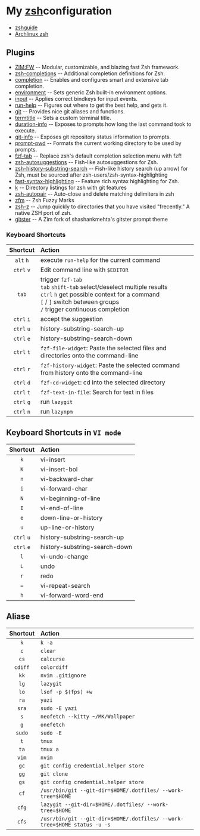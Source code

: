 # My [zsh](https://zsh.sourceforge.io/)configuration

- [zshguide](https://zsh.sourceforge.io/Guide/zshguide.html)
- [Archlinux zsh](https://wiki.archlinux.org/index.php/Zsh)

## Plugins

- [ZIM:FW](https://www.github.com/zimfw/zimfw) -- Modular, customizable, and blazing fast Zsh framework.
- [zsh-completions](https://github.com/zsh-users/zsh-completions) -- Additional completion definitions for Zsh.
- [completion](https://www.github.com/zimfw/completion) -- Enables and configures smart and extensive tab completion.
- [environment](https://www.github.com/zimfw/environment) -- Sets generic Zsh built-in environment options.
- [input](https://www.github.com/zimfw/input) -- Applies correct bindkeys for input events.
- [run-help](https://www.github.com/zimfw/run-help) -- Figures out where to get the best help, and gets it.
- [git](https://www.github.com/zimfw/git) -- Provides nice git aliases and functions.
- [termtitle](https://www.github.com/zimfw/termtitle) -- Sets a custom terminal title.
- [duration-info](https://www.github.com/zimfw/duration-info) -- Exposes to prompts how long the last command took to execute.
- [git-info](https://www.github.com/zimfw/git-info) -- Exposes git repository status information to prompts.
- [prompt-pwd](https://www.github.com/zimfw/prompt-pwd) -- Formats the current working directory to be used by prompts.
- [fzf-tab](https://www.github.com/Aloxaf/fzf-tab) -- Replace zsh's default completion selection menu with fzf!
- [zsh-autosuggestions](https://www.github.com/zsh-users/zsh-autosuggestions) -- Fish-like autosuggestions for Zsh.
- [zsh-history-substring-search](https://www.github.com/zsh-users/zsh-history-substring-search) -- Fish-like history search (up arrow) for Zsh, must be sourced after zsh-users/zsh-syntax-highlighting
- [fast-syntax-highlighting](https://www.github.com/zdharma/fast-syntax-highlighting) -- Feature rich syntax highlighting for Zsh.
- [k](https://www.github.com/supercrabtree/k) -- Directory listings for zsh with git features
- [zsh-autopair](https://www.github.com/hlissner/zsh-autopair) -- Auto-close and delete matching delimiters in zsh
- [zfm](https://www.github.com/pabloariasal/zfm) -- Zsh Fuzzy Marks
- [zsh-z](https://www.github.com/agkozak/zsh-z) -- Jump quickly to directories that you have visited "frecently." A native ZSH port of zsh.
- [gitster](https://www.github.com/zimfw/gitster) -- A Zim fork of shashankmehta's gitster prompt theme

### Keyboard Shortcuts

|  Shortcut  | Action                                                                                                                                                                                              |
| :--------: | :-------------------------------------------------------------------------------------------------------------------------------------------------------------------------------------------------- |
| `alt` `h`  | execute `run-help` for the current command                                                                                                                                                          |
| `ctrl` `v` | Edit command line with `$EDITOR`                                                                                                                                                                    |
|   `tab`    | trigger `fzf-tab` <br> `tab` `shift-tab` select/deselect multiple results<br> `ctrl` `h` get possible context for a command<br>`[` / `]` switch between groups<br>`/` trigger continuous completion |
| `ctrl` `i` | accept the suggestion                                                                                                                                                                               |
| `ctrl` `u` | history-substring-search-up                                                                                                                                                                         |
| `ctrl` `e` | history-substring-search-down                                                                                                                                                                       |
| `ctrl` `t` | `fzf-file-widget`: Paste the selected files and directories onto the command-line                                                                                                                   |
| `ctrl` `r` | `fzf-history-widget`: Paste the selected command from history onto the command-line                                                                                                                 |
| `ctrl` `d` | `fzf-cd-widget`: cd into the selected directory                                                                                                                                                     |
| `ctrl` `t` | `fzf-text-in-file`: Search for text in files                                                                                                                                                        |
| `ctrl` `g` | run `lazygit`                                                                                                                                                                                       |
| `ctrl` `n` | run `lazynpm`                                                                                                                                                                                       |

## Keyboard Shortcuts in `VI mode`

|  Shortcut  | Action                        |
| :--------: | :---------------------------- |
|    `k`     | vi-insert                     |
|    `K`     | vi-insert-bol                 |
|    `n`     | vi-backward-char              |
|    `i`     | vi-forward-char               |
|    `N`     | vi-beginning-of-line          |
|    `I`     | vi-end-of-line                |
|    `e`     | down-line-or-history          |
|    `u`     | up-line-or-history            |
| `ctrl` `u` | history-substring-search-up   |
| `ctrl` `e` | history-substring-search-down |
|    `l`     | vi-undo-change                |
|    `L`     | undo                          |
|    `r`     | redo                          |
|    `=`     | vi-repeat-search              |
|    `h`     | vi-forward-word-end           |

## Aliase

| Shortcut | Action                                                                   |
| :------: | :----------------------------------------------------------------------- |
|   `k`    | `k -a`                                                                   |
|   `c`    | `clear`                                                                  |
|   `cs`   | `calcurse`                                                               |
| `cdiff`  | `colordiff`                                                              |
|   `kk`   | `nvim .gitignore`                                                        |
|   `lg`   | `lazygit`                                                                |
|   `lo`   | `lsof -p $(fps) +w`                                                      |
|   `ra`   | `yazi`                                                                   |
|  `sra`   | `sudo -E yazi`                                                           |
|   `s`    | `neofetch --kitty ~/MK/Wallpaper`                                        |
|   `g`    | `onefetch`                                                               |
|  `sudo`  | `sudo -E`                                                                |
|   `t`    | `tmux`                                                                   |
|   `ta`   | `tmux a`                                                                 |
|  `vim`   | `nvim`                                                                   |
|   `gc`   | `git config credential.helper store`                                     |
|   `gg`   | `git clone`                                                              |
|   `gs`   | `git config credential.helper store`                                     |
|   `cf`   | `/usr/bin/git --git-dir=$HOME/.dotfiles/ --work-tree=$HOME`              |
|  `cfg`   | `lazygit --git-dir=$HOME/.dotfiles/ --work-tree=$HOME`                   |
|  `cfs`   | `/usr/bin/git --git-dir=$HOME/.dotfiles/ --work-tree=$HOME status -u -s` |
